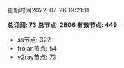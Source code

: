 更新时间2022-07-26 19:21:11

**总订阅: 73**
**总节点: 2806**
**有效节点: 449**
- ss节点: 322
- trojan节点: 54
- v2ray节点: 73
